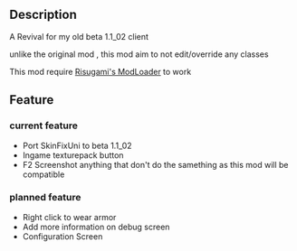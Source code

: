 ## Description
A Revival for my old beta 1.1_02 client

unlike the original mod , this mod aim to not edit/override any classes

This mod require [Risugami's ModLoader](https://mcarchive.net/mods/modloader?gvsn=b1.1_02) to work
## Feature
### current feature
- Port SkinFixUni to beta 1.1_02
- Ingame texturepack button
- F2 Screenshot
anything that don't do the samething as this mod will be compatible
### planned feature
- Right click to wear armor
- Add more information on debug screen
- Configuration Screen
